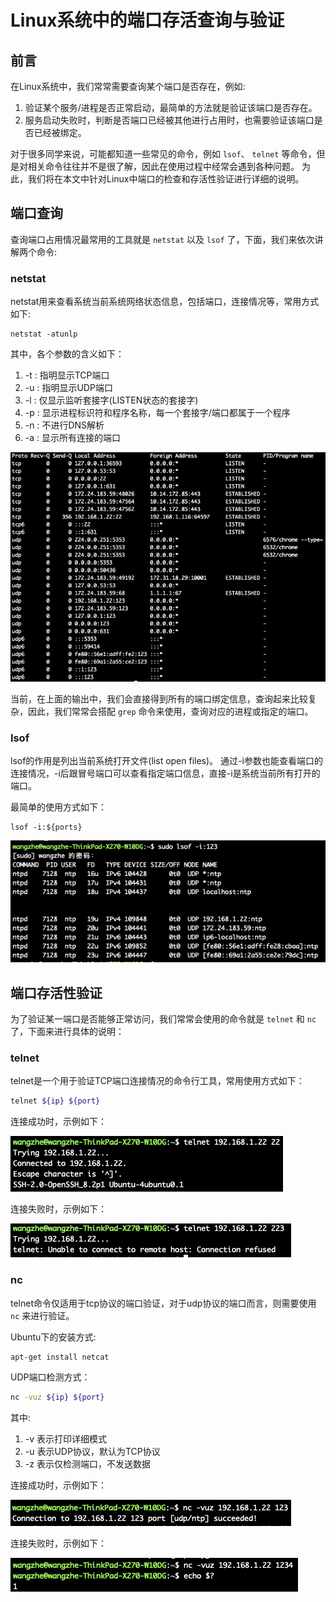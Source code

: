 
# Linux系统中的端口存活查询与验证

## 前言

在Linux系统中，我们常常需要查询某个端口是否存在，例如:

1. 验证某个服务/进程是否正常启动，最简单的方法就是验证该端口是否存在。
2. 服务启动失败时，判断是否端口已经被其他进行占用时，也需要验证该端口是否已经被绑定。

对于很多同学来说，可能都知道一些常见的命令，例如 `lsof`、 `telnet` 等命令，但是对相关命令往往并不是很了解，因此在使用过程中经常会遇到各种问题。
为此，我们将在本文中针对Linux中端口的检查和存活性验证进行详细的说明。 

## 端口查询

查询端口占用情况最常用的工具就是 `netstat` 以及 `lsof` 了，下面，我们来依次讲解两个命令:

### netstat

netstat用来查看系统当前系统网络状态信息，包括端口，连接情况等，常用方式如下:

```
netstat -atunlp
```

其中，各个参数的含义如下：

1. -t : 指明显示TCP端口
2. -u : 指明显示UDP端口
3. -l : 仅显示监听套接字(LISTEN状态的套接字)
4. -p : 显示进程标识符和程序名称，每一个套接字/端口都属于一个程序
5. -n : 不进行DNS解析
6. -a : 显示所有连接的端口

![ports1](./picture/ports1.png)

当前，在上面的输出中，我们会直接得到所有的端口绑定信息，查询起来比较复杂，因此，我们常常会搭配 `grep` 命令来使用，查询对应的进程或指定的端口。

### lsof

lsof的作用是列出当前系统打开文件(list open files)。
通过-i参数也能查看端口的连接情况，-i后跟冒号端口可以查看指定端口信息，直接-i是系统当前所有打开的端口。

最简单的使用方式如下：

```
lsof -i:${ports}
```

![lsof](./picture/lsof.png)

## 端口存活性验证

为了验证某一端口是否能够正常访问，我们常常会使用的命令就是 `telnet` 和 `nc` 了，下面来进行具体的说明：

### telnet

telnet是一个用于验证TCP端口连接情况的命令行工具，常用使用方式如下：

```bash
telnet ${ip} ${port}
```

连接成功时，示例如下：

![telnet1](./picture/telnet1.png)

连接失败时，示例如下：

![telnet2](./picture/telnet2.png)


### nc

telnet命令仅适用于tcp协议的端口验证，对于udp协议的端口而言，则需要使用 `nc` 来进行验证。

Ubuntu下的安装方式:

```bash
apt-get install netcat
```

UDP端口检测方式：

```bash
nc -vuz ${ip} ${port}
```

其中:

1. -v 表示打印详细模式
2. -u 表示UDP协议，默认为TCP协议
3. -z 表示仅检测端口，不发送数据

连接成功时，示例如下：

![nc1](./picture/nc1.png)

连接失败时，示例如下：

![nc2](./picture/nc2.png)
